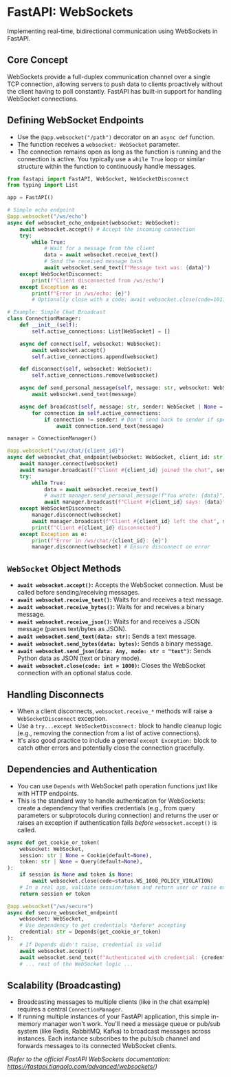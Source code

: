 # FastAPI: WebSockets

Implementing real-time, bidirectional communication using WebSockets in FastAPI.

## Core Concept

WebSockets provide a full-duplex communication channel over a single TCP connection, allowing servers to push data to clients proactively without the client having to poll constantly. FastAPI has built-in support for handling WebSocket connections.

## Defining WebSocket Endpoints

*   Use the `@app.websocket("/path")` decorator on an `async def` function.
*   The function receives a `websocket: WebSocket` parameter.
*   The connection remains open as long as the function is running and the connection is active. You typically use a `while True` loop or similar structure within the function to continuously handle messages.

```python
from fastapi import FastAPI, WebSocket, WebSocketDisconnect
from typing import List

app = FastAPI()

# Simple echo endpoint
@app.websocket("/ws/echo")
async def websocket_echo_endpoint(websocket: WebSocket):
    await websocket.accept() # Accept the incoming connection
    try:
        while True:
            # Wait for a message from the client
            data = await websocket.receive_text()
            # Send the received message back
            await websocket.send_text(f"Message text was: {data}")
    except WebSocketDisconnect:
        print(f"Client disconnected from /ws/echo")
    except Exception as e:
        print(f"Error in /ws/echo: {e}")
        # Optionally close with a code: await websocket.close(code=1011)

# Example: Simple Chat Broadcast
class ConnectionManager:
    def __init__(self):
        self.active_connections: List[WebSocket] = []

    async def connect(self, websocket: WebSocket):
        await websocket.accept()
        self.active_connections.append(websocket)

    def disconnect(self, websocket: WebSocket):
        self.active_connections.remove(websocket)

    async def send_personal_message(self, message: str, websocket: WebSocket):
        await websocket.send_text(message)

    async def broadcast(self, message: str, sender: WebSocket | None = None):
        for connection in self.active_connections:
            if connection != sender: # Don't send back to sender if specified
                await connection.send_text(message)

manager = ConnectionManager()

@app.websocket("/ws/chat/{client_id}")
async def websocket_chat_endpoint(websocket: WebSocket, client_id: str):
    await manager.connect(websocket)
    await manager.broadcast(f"Client #{client_id} joined the chat", sender=websocket)
    try:
        while True:
            data = await websocket.receive_text()
            # await manager.send_personal_message(f"You wrote: {data}", websocket)
            await manager.broadcast(f"Client #{client_id} says: {data}", sender=websocket)
    except WebSocketDisconnect:
        manager.disconnect(websocket)
        await manager.broadcast(f"Client #{client_id} left the chat", sender=websocket)
        print(f"Client #{client_id} disconnected")
    except Exception as e:
        print(f"Error in /ws/chat/{client_id}: {e}")
        manager.disconnect(websocket) # Ensure disconnect on error
```

## `WebSocket` Object Methods

*   **`await websocket.accept()`:** Accepts the WebSocket connection. Must be called before sending/receiving messages.
*   **`await websocket.receive_text()`:** Waits for and receives a text message.
*   **`await websocket.receive_bytes()`:** Waits for and receives a binary message.
*   **`await websocket.receive_json()`:** Waits for and receives a JSON message (parses text/bytes as JSON).
*   **`await websocket.send_text(data: str)`:** Sends a text message.
*   **`await websocket.send_bytes(data: bytes)`:** Sends a binary message.
*   **`await websocket.send_json(data: Any, mode: str = "text")`:** Sends Python data as JSON (text or binary mode).
*   **`await websocket.close(code: int = 1000)`:** Closes the WebSocket connection with an optional status code.

## Handling Disconnects

*   When a client disconnects, `websocket.receive_*` methods will raise a `WebSocketDisconnect` exception.
*   Use a `try...except WebSocketDisconnect:` block to handle cleanup logic (e.g., removing the connection from a list of active connections).
*   It's also good practice to include a general `except Exception:` block to catch other errors and potentially close the connection gracefully.

## Dependencies and Authentication

*   You can use `Depends` with WebSocket path operation functions just like with HTTP endpoints.
*   This is the standard way to handle authentication for WebSockets: create a dependency that verifies credentials (e.g., from query parameters or subprotocols during connection) and returns the user or raises an exception if authentication fails *before* `websocket.accept()` is called.

```python
async def get_cookie_or_token(
    websocket: WebSocket,
    session: str | None = Cookie(default=None),
    token: str | None = Query(default=None),
):
    if session is None and token is None:
        await websocket.close(code=status.WS_1008_POLICY_VIOLATION)
    # In a real app, validate session/token and return user or raise exception
    return session or token

@app.websocket("/ws/secure")
async def secure_websocket_endpoint(
    websocket: WebSocket,
    # Use dependency to get credentials *before* accepting
    credential: str = Depends(get_cookie_or_token)
):
    # If Depends didn't raise, credential is valid
    await websocket.accept()
    await websocket.send_text(f"Authenticated with credential: {credential}")
    # ... rest of the WebSocket logic ...
```

## Scalability (Broadcasting)

*   Broadcasting messages to multiple clients (like in the chat example) requires a central `ConnectionManager`.
*   If running multiple instances of your FastAPI application, this simple in-memory manager won't work. You'll need a message queue or pub/sub system (like Redis, RabbitMQ, Kafka) to broadcast messages across instances. Each instance subscribes to the pub/sub channel and forwards messages to its connected WebSocket clients.

*(Refer to the official FastAPI WebSockets documentation: https://fastapi.tiangolo.com/advanced/websockets/)*